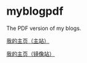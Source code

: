 # myblogpdf
The PDF version of my blogs.

[我的主页（主站）](https://www.notion.so/yanyanlongxia/79b255e9f2074c9691e88e40dc79f054)

[我的主页（镜像站）](https://www.yanyanlongxia.ml/)